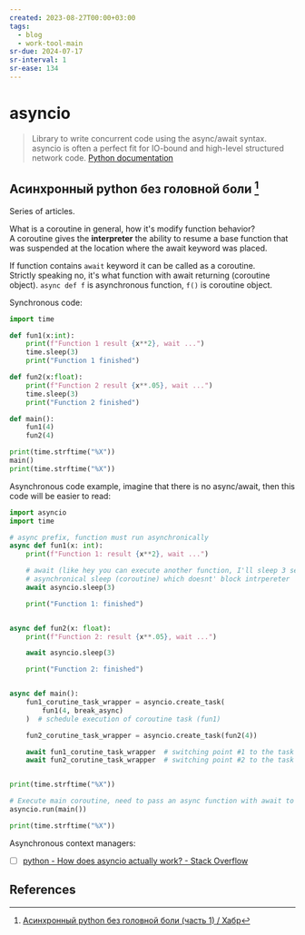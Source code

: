 ```yaml
---
created: 2023-08-27T00:00+03:00
tags:
  - blog
  - work-tool-main
sr-due: 2024-07-17
sr-interval: 1
sr-ease: 134
---
```


# asyncio

> Library to write concurrent code using the async/await syntax. asyncio is often a perfect fit for IO-bound and high-level structured network code. [Python documentation](https://docs.python.org/3/library/asyncio.html)

## Асинхронный python без головной боли [^1]

Series of articles.

What is a coroutine in general, how it's modify function behavior?
<br class="f">
A coroutine gives the **interpreter** the ability to resume a base function that was suspended at the location where the await keyword was placed.

If function contains `await` keyword it can be called as a coroutine.
<br class="f">
Strictly speaking no, it's what function with await returning (coroutine object). `async def f` is asynchronous function, `f()` is coroutine object.

Synchronous code:

```python
import time

def fun1(x:int):
    print(f"Function 1 result {x**2}, wait ...")
    time.sleep(3)
    print("Function 1 finished")

def fun2(x:float):
    print(f"Function 2 result {x**.05}, wait ...")
    time.sleep(3)
    print("Function 2 finished")

def main():
    fun1(4)
    fun2(4)

print(time.strftime("%X"))
main()
print(time.strftime("%X"))
```

Asynchronous code example, imagine that there is no async/await, then this code will be easier to read:

```python
import asyncio
import time

# async prefix, function must run asynchronically
async def fun1(x: int):
    print(f"Function 1: result {x**2}, wait ...")

    # await (like hey you can execute another function, I'll sleep 3 seconds)
    # asynchronical sleep (coroutine) which doesnt' block intrpereter
    await asyncio.sleep(3)

    print("Function 1: finished")


async def fun2(x: float):
    print(f"Function 2: result {x**.05}, wait ...")

    await asyncio.sleep(3)

    print("Function 2: finished")


async def main():
    fun1_corutine_task_wrapper = asyncio.create_task(
        fun1(4, break_async)
    )  # schedule execution of coroutine task (fun1)

    fun2_corutine_task_wrapper = asyncio.create_task(fun2(4))

    await fun1_corutine_task_wrapper  # switching point #1 to the task wrapper
    await fun2_corutine_task_wrapper  # switching point #2 to the task wrapper


print(time.strftime("%X"))

# Execute main coroutine, need to pass an async function with await to Task's!
asyncio.run(main())

print(time.strftime("%X"))
```

Asynchronous context managers:

- [ ] [python - How does asyncio actually work? - Stack Overflow](https://stackoverflow.com/questions/49005651/how-does-asyncio-actually-work/51116910#51116910)

## References

[^1]: [Асинхронный python без головной боли (часть 1) / Хабр](https://habr.com/ru/articles/667630/)

